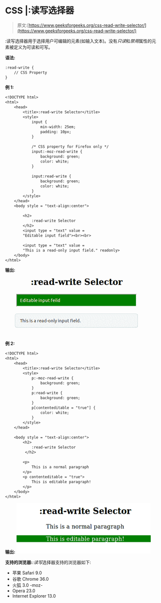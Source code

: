 # CSS |:读写选择器

> 原文:[https://www.geeksforgeeks.org/css-read-write-selector/](https://www.geeksforgeeks.org/css-read-write-selector/)

:读写选择器用于选择用户可编辑的元素(如输入文本)。没有*只读*和*禁用*属性的元素被定义为可读和可写。

**语法:**

```
:read-write {
    // CSS Property
}
```

**例 1:**

```
<!DOCTYPE html>
<html>
    <head>
        <title>:read-write Selector</title>
        <style>
            input {
                min-width: 25em;
                padding: 10px;
            }

            /* CSS property for Firefox only */
            input:-moz-read-write { 
                background: green;
                color: white;
            }

            input:read-write { 
                background: green;
                color: white;
            }
        </style>
    </head>
    <body style = "text-align:center">

        <h2>
            :read-write Selector
        </h2>
        <input type = "text" value = 
        "Editable input field"><br><br>

        <input type = "text" value = 
        "This is a read-only input field." readonly>
    </body>
</html>                    
```

**输出:**
![read1](img/54d5e1d441ab3e964b3980b6b69859ba.png)

**例 2:**

```
<!DOCTYPE html>
<html>
    <head>
        <title>:read-write Selector</title>
        <style>
            p:-moz-read-write { 
                background: green;
            }
            p:read-write { 
                background: green; 
            } 
            p[contenteditable = "true"] { 
                color: white;
            }
        </style>
    </head>

    <body style = "text-align:center">
        <h2>
            :read-write Selector
         </h2>

        <p>
            This is a normal paragraph
        </p>
        <p contenteditable = "true">
            This is editable paragraph!
        </p>
    </body>
</html>                    
```

**输出:**
![read2](img/e196ba265ee05be5cf4cd9676f0f1474.png)

**支持的浏览器:***:读写*选择器支持的浏览器如下:

*   苹果 Safari 9.0
*   谷歌 Chrome 36.0
*   火狐 3.0 -moz-
*   Opera 23.0
*   Internet Explorer 13.0